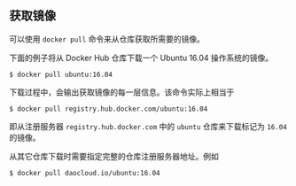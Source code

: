 ## 获取镜像

可以使用 `docker pull` 命令来从仓库获取所需要的镜像。

下面的例子将从 Docker Hub 仓库下载一个 Ubuntu 16.04 操作系统的镜像。
```
$ docker pull ubuntu:16.04
```

下载过程中，会输出获取镜像的每一层信息。该命令实际上相当于
```
$ docker pull registry.hub.docker.com/ubuntu:16.04
```

即从注册服务器 `registry.hub.docker.com` 中的 `ubuntu` 仓库来下载标记为 `16.04` 的镜像。


从其它仓库下载时需要指定完整的仓库注册服务器地址。例如
```
$ docker pull daocloud.io/ubuntu:16.04
```
